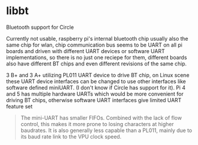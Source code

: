 # libbt
Bluetooth support for Circle

Currently not usable, raspberry pi's internal bluetooth chip usually also the same chip for wlan, chip communication bus seems to be UART on all pi boards and driven with different UART devices or software UART implementations, so there is no just one reciepe for them, different boards also have different BT chips and even different revisions of the same chip.

3 B+ and 3 A+ utilizing PL011 UART device to drive BT chip, on Linux scene these UART device interfaces can be changed to use other interfaces like software defined miniUART. (I don't know if Circle has support for it). Pi 4 and 5 has multiple hardware UARTs which would be more convenient for driving BT chips, otherwise software UART interfaces give limited UART feature set 

> The mini-UART has smaller FIFOs. Combined with the lack of flow control, this makes it more prone to losing characters at higher baudrates. It is also generally less capable than a PL011, mainly due to its baud rate link to the VPU clock speed.

